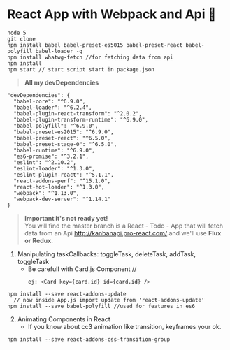 # React App with Webpack and Api :japanese_goblin:

```
node 5
git clone
npm install babel babel-preset-es5015 babel-preset-react babel-polyfill babel-loader -g
npm install whatwg-fetch //for fetching data from api
npm install
npm start // start script start in package.json
```
  >**All my devDependencies**
  ```
  "devDependencies": {
    "babel-core": "^6.9.0",
    "babel-loader": "^6.2.4",
    "babel-plugin-react-transform": "^2.0.2",
    "babel-plugin-transform-runtime": "^6.9.0",
    "babel-polyfill": "^6.9.0",
    "babel-preset-es2015": "^6.9.0",
    "babel-preset-react": "^6.5.0",
    "babel-preset-stage-0": "^6.5.0",
    "babel-runtime": "^6.9.0",
    "es6-promise": "^3.2.1",
    "eslint": "^2.10.2",
    "eslint-loader": "^1.3.0",
    "eslint-plugin-react": "^5.1.1",
    "react-addons-perf": "^15.1.0",
    "react-hot-loader": "^1.3.0",
    "webpack": "^1.13.0",
    "webpack-dev-server": "^1.14.1"
  }
  ```

  >**Important it's not ready  yet!**  
You will find the master branch is a React - Todo - App that will fetch data from an Api http://kanbanapi.pro-react.com/  and we'll use **Flux or Redux**.

1.  Manipulating taskCallbacks: toggleTask, deleteTask, addTask, toggleTask
    * Be carefull with Card.js Component //
      ```
      ej: <Card key={card.id} id={card.id} />
       ```
```
npm install --save react-addons-update
  // now inside App.js import update from 'react-addons-update'
npm install --save babel-polyfill //used for features in es6
```

2. Animating Components in React
    * If you know about cc3 animation like transition, keyframes your ok.

```
npm install --save react-addons-css-transition-group

```
